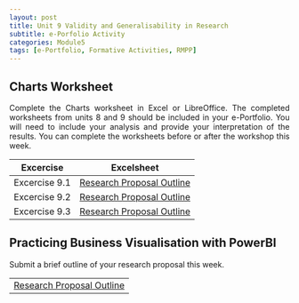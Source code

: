 ```yaml
---
layout: post
title: Unit 9 Validity and Generalisability in Research
subtitle: e-Porfolio Activity
categories: Module5
tags: [e-Portfolio, Formative Activities, RMPP]
---
```

<html lang="en">



<body>



<h2>Charts Worksheet</h2>

<p style="text-align: justify;">Complete the Charts worksheet in Excel or LibreOffice. The completed worksheets from units 8 and 9 should be included in your e-Portfolio. You will need to include your analysis and provide your interpretation of the results. You can complete the worksheets before or after the workshop this week.</p
                              

<table>
 
| Excercise | Excelsheet|
|-----------------|-----------------|
| Excercise 9.1  | <a href="../../../../artefacts/RMPP-Unit07-Initial_Post.pdf" target="_blank" class="button large">Research Proposal Outline</a>|
| Excercise 9.2  | <a href="../../../../artefacts/RMPP-Unit07-Initial_Post.pdf" target="_blank" class="button large">Research Proposal Outline</a>|
| Excercise 9.3  | <a href="../../../../artefacts/RMPP-Unit07-Initial_Post.pdf" target="_blank" class="button large">Research Proposal Outline</a>|
</table>

<h2>Practicing Business Visualisation with PowerBI</h2>

<p style="text-align: justify;"> Submit a brief outline of your research proposal this week.</p>


<table>
    <tr>
       <td> <a href="../../../../artefacts/RMPP-Unit07-Initial_Post.pdf" target="_blank" class="button large">Research Proposal Outline</a></td> 
    </tr>
</table>



</body>
</html>




